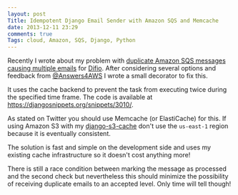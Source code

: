```yaml
---
layout: post
Title: Idempotent Django Email Sender with Amazon SQS and Memcache
date: 2013-12-11 23:29
comments: true
Tags: cloud, Amazon, SQS, Django, Python
---
```


Recently I wrote about my problem with
[duplicate Amazon SQS messages causing multiple emails](/blog/2013/12/06/duplicate-amazon-sqs-messages-cause-multiple-emails/)
for [Difio](http://www.dif.io). After considering several options and
feedback from 
[@Answers4AWS](https://twitter.com/atodorov_/status/409429840820199424)
I wrote a small decorator to fix this.

It uses the cache backend to prevent the task from executing twice
during the specified time frame. The code is available at
<https://djangosnippets.org/snippets/3010/>.

As stated on Twitter you should use Memcache (or ElastiCache) for this.
If using Amazon S3 with my
[django-s3-cache](https://github.com/atodorov/django-s3-cache) don't use the
`us-east-1` region because it is eventually consistent.

The solution is fast and simple on the development side and uses my existing
cache infrastructure so it doesn't cost anything more!

There is still a race condition between marking the message as processed
and the second check but nevertheless this should minimize the possibility of
receiving duplicate emails to an accepted level. Only time will tell though!

